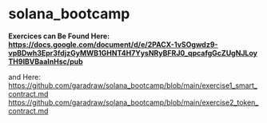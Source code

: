 # solana_bootcamp


**Exercices can Be Found Here:
https://docs.google.com/document/d/e/2PACX-1vSOgwdz9-vpBDwh3Epr3fdjzGyMWB1GHNT4H7YysNRyBFRJ0_qpcafgGcZUgNJLoyTH9IBVBaaInHsc/pub**

and Here:
https://github.com/garadraw/solana_bootcamp/blob/main/exercise1_smart_contract.md
https://github.com/garadraw/solana_bootcamp/blob/main/exercise2_token_contract.md
